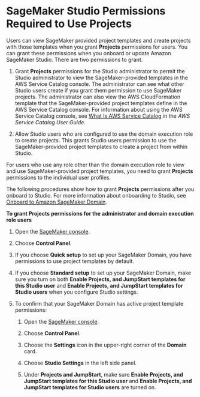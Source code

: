 # SageMaker Studio Permissions Required to Use Projects<a name="sagemaker-projects-studio-updates"></a>

Users can view SageMaker provided project templates and create projects with those templates when you grant **Projects** permissions for users\. You can grant these permissions when you onboard or update Amazon SageMaker Studio\. There are two permissions to grant\.

1. Grant **Projects** permissions for the Studio administrator to permit the Studio administrator to view the SageMaker\-provided templates in the AWS Service Catalog console\. The administrator can see what other Studio users create if you grant them permission to use SageMaker projects\. The administrator can also view the AWS CloudFormation template that the SageMaker\-provided project templates define in the AWS Service Catalog console\. For information about using the AWS Service Catalog console, see [What Is AWS Service Catalog](https://docs.aws.amazon.com/servicecatalog/latest/adminguide/introduction.html) in the *AWS Service Catalog User Guide*\.

1. Allow Studio users who are configured to use the domain execution role to create projects\. This grants Studio users permission to use the SageMaker\-provided project templates to create a project from within Studio\.

For users who use any role other than the domain execution role to view and use SageMaker\-provided project templates, you need to grant **Projects** permissions to the individual user profiles\.

The following procedures show how to grant **Projects** permissions after you onboard to Studio\. For more information about onboarding to Studio, see [Onboard to Amazon SageMaker Domain](gs-studio-onboard.md)\.

**To grant **Projects** permissions for the administrator and domain execution role users**

1. Open the [SageMaker console](https://console.aws.amazon.com/sagemaker/)\.

1. Choose **Control Panel**\.

1. If you choose **Quick setup** to set up your SageMaker Domain, you have permissions to use project templates by default\.

1. If you choose **Standard setup** to set up your SageMaker Domain, make sure you turn on both **Enable Projects, and JumpStart templates for this Studio user** and **Enable Projects, and JumpStart templates for Studio users** when you configure Studio settings\.

1. To confirm that your SageMaker Domain has active project template permissions:

   1. Open the [SageMaker console](https://console.aws.amazon.com/sagemaker/)\.

   1. Choose **Control Panel**\.

   1. Choose the **Settings** icon in the upper\-right corner of the **Domain** card\.

   1. Choose **Studio Settings** in the left side panel\.

   1. Under **Projects and JumpStart**, make sure **Enable Projects, and JumpStart templates for this Studio user** and **Enable Projects, and JumpStart templates for Studio users** are turned on\.